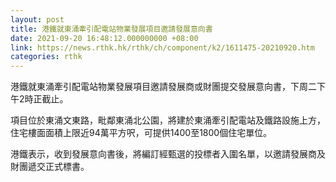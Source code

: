 ```yaml
---
layout: post
title: 港鐵就東涌牽引配電站物業發展項目邀請發展意向書
date: 2021-09-20 16:48:12.000000000 +08:00
link: https://news.rthk.hk/rthk/ch/component/k2/1611475-20210920.htm
categories: rthk
---
```


港鐵就東涌牽引配電站物業發展項目邀請發展商或財團提交發展意向書，下周二下午2時正截止。 
 
項目位於東涌文東路，毗鄰東涌北公園，將建於東涌牽引配電站及鐵路設施上方，住宅樓面面積上限近94萬平方呎，可提供1400至1800個住宅單位。 
 
港鐵表示，收到發展意向書後，將編訂經甄選的投標者入圍名單，以邀請發展商及財團遞交正式標書。

